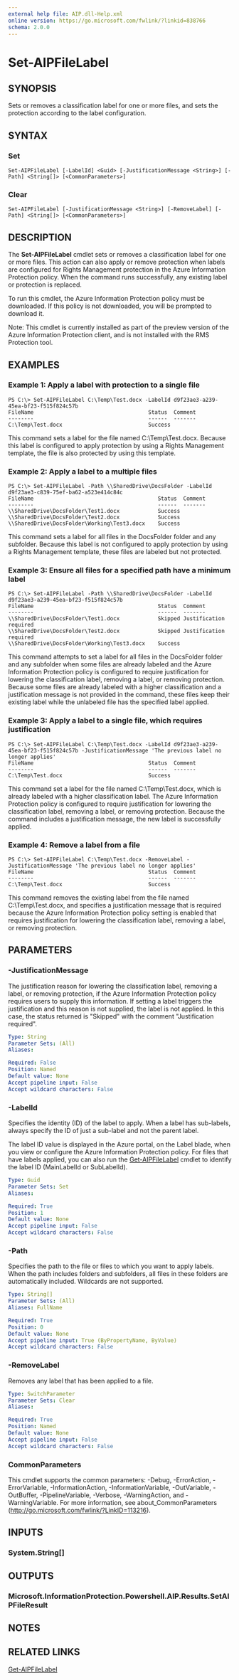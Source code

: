 ```yaml
---
external help file: AIP.dll-Help.xml
online version: https://go.microsoft.com/fwlink/?linkid=838766 
schema: 2.0.0
---
```


# Set-AIPFileLabel

## SYNOPSIS
Sets or removes a classification label for one or more files, and sets the protection according to the label configuration.

## SYNTAX

### Set
```
Set-AIPFileLabel [-LabelId] <Guid> [-JustificationMessage <String>] [-Path] <String[]> [<CommonParameters>]
```

### Clear
```
Set-AIPFileLabel [-JustificationMessage <String>] [-RemoveLabel] [-Path] <String[]> [<CommonParameters>]
```

## DESCRIPTION
The **Set-AIPFileLabel** cmdlet sets or removes a classification label for one or more files. This action can also apply or remove protection when labels are configured for Rights Management protection in the Azure Information Protection policy. When the command runs successfully, any existing label or protection is replaced.

To run this cmdlet, the Azure Information Protection policy must be downloaded. If this policy is not downloaded, you will be prompted to download it.

Note: This cmdlet is currently installed as part of the preview version of the Azure Information Protection client, and is not installed with the RMS Protection tool. 

## EXAMPLES

### Example 1: Apply a label with protection to a single file
```
PS C:\> Set-AIPFileLabel C:\Temp\Test.docx -LabelId d9f23ae3-a239-45ea-bf23-f515f824c57b
FileName                                    Status  Comment
--------                                    ------  -------
C:\Temp\Test.docx                           Success
```

This command sets a label for the file named C:\Temp\Test.docx. Because this label is configured to apply protection by using a Rights Management template, the file is also protected by using this template.

### Example 2: Apply a label to a multiple files
```
PS C:\> Set-AIPFileLabel -Path \\SharedDrive\DocsFolder -LabelId d9f23ae3-c839-75ef-ba62-a523e414c84c
FileName                                       Status  Comment
--------                                       ------  -------
\\SharedDrive\DocsFolder\Test1.docx            Success
\\SharedDrive\DocsFolder\Test2.docx            Success
\\SharedDrive\DocsFolder\Working\Test3.docx    Success
```

This command sets a label for all files in the DocsFolder folder and any subfolder. Because this label is not configured to apply protection by using a Rights Management template, these files are labeled but not protected.

### Example 3: Ensure all files for a specified path have a minimum label
```
PS C:\> Set-AIPFileLabel -Path \\SharedDrive\DocsFolder -LabelId d9f23ae3-a239-45ea-bf23-f515f824c57b
FileName                                       Status  Comment
--------                                       ------  -------
\\SharedDrive\DocsFolder\Test1.docx            Skipped Justification required
\\SharedDrive\DocsFolder\Test2.docx            Skipped Justification required
\\SharedDrive\DocsFolder\Working\Test3.docx    Success
```

This command attempts to set a label for all files in the DocsFolder folder and any subfolder when some files are already labeled and the Azure Information Protection policy is configured to require justification for lowering the classification label, removing a label, or removing protection. Because some files are already labeled with a higher classification and a justification message is not provided in the command, these files keep their existing label while the unlabeled file has the specified label applied.

### Example 3: Apply a label to a single file, which requires justification
```
PS C:\> Set-AIPFileLabel C:\Temp\Test.docx -LabelId d9f23ae3-a239-45ea-bf23-f515f824c57b -JustificationMessage 'The previous label no longer applies'
FileName                                    Status  Comment
--------                                    ------  -------
C:\Temp\Test.docx                           Success
```

This command set a label for the file named C:\Temp\Test.docx, which is already labeled with a higher classification label. The Azure Information Protection policy is configured to require justification for lowering the classification label, removing a label, or removing protection. Because the command includes a justification message, the new label is successfully applied.

### Example 4: Remove a label from a file
```
PS C:\> Set-AIPFileLabel C:\Temp\Test.docx -RemoveLabel -JustificationMessage 'The previous label no longer applies'
FileName                                    Status  Comment
--------                                    ------  -------
C:\Temp\Test.docx                           Success
```

This command removes the existing label from the file named C:\Temp\Test.docx, and specifies a justification message that is required because the Azure Information Protection policy setting is enabled that requires justification for lowering the classification label, removing a label, or removing protection.

## PARAMETERS

### -JustificationMessage
The justification reason for lowering the classification label, removing a label, or removing protection, if the Azure Information Protection policy requires users to supply this information. If setting a label triggers the justification and this reason is not supplied, the label is not applied. In this case, the status returned is "Skipped" with the comment "Justification required".

```yaml
Type: String
Parameter Sets: (All)
Aliases: 

Required: False
Position: Named
Default value: None
Accept pipeline input: False
Accept wildcard characters: False
```

### -LabelId
Specifies the identity (ID) of the label to apply. When a label has sub-labels, always specify the ID of just a sub-label and not the parent label. 

The label ID value is displayed in the Azure portal, on the Label blade, when you view or configure the Azure Information Protection policy. For files that have labels applied, you can also run the [Get-AIPFileLabel](./Get-AIPFileLabel.md) cmdlet to identify the label ID (MainLabelId or SubLabelId).

```yaml
Type: Guid
Parameter Sets: Set
Aliases: 

Required: True
Position: 1
Default value: None
Accept pipeline input: False
Accept wildcard characters: False
```

### -Path
Specifies the path to the file or files to which you want to apply labels. When the path includes folders and subfolders, all files in these folders are automatically included. Wildcards are not supported. 

```yaml
Type: String[]
Parameter Sets: (All)
Aliases: FullName

Required: True
Position: 0
Default value: None
Accept pipeline input: True (ByPropertyName, ByValue)
Accept wildcard characters: False
```

### -RemoveLabel
Removes any label that has been applied to a file.

```yaml
Type: SwitchParameter
Parameter Sets: Clear
Aliases: 

Required: True
Position: Named
Default value: None
Accept pipeline input: False
Accept wildcard characters: False
```

### CommonParameters
This cmdlet supports the common parameters: -Debug, -ErrorAction, -ErrorVariable, -InformationAction, -InformationVariable, -OutVariable, -OutBuffer, -PipelineVariable, -Verbose, -WarningAction, and -WarningVariable. For more information, see about_CommonParameters (http://go.microsoft.com/fwlink/?LinkID=113216).

## INPUTS

### System.String[]

## OUTPUTS

### Microsoft.InformationProtection.Powershell.AIP.Results.SetAIPFileResult

## NOTES

## RELATED LINKS

[Get-AIPFileLabel](./Get-AIPFileLabel.md)